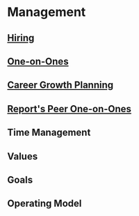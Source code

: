 # Management

## [Hiring](./Hiring)

## [One-on-Ones](./one-on-ones.md)

## [Career Growth Planning](./career-growth-plans.md)

## [Report's Peer One-on-Ones](./reports-peer-one-on-ones.md)

## Time Management

## Values

## Goals

## Operating Model